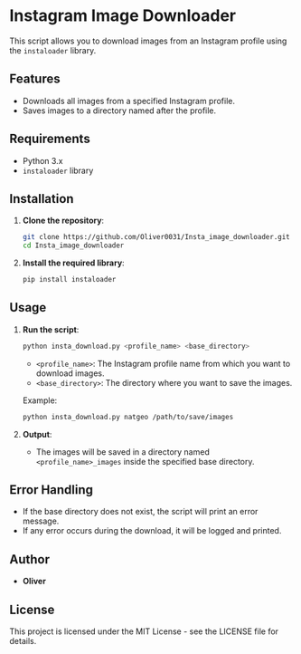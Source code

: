 # Instagram Image Downloader

This script allows you to download images from an Instagram profile using the `instaloader` library. 

## Features

- Downloads all images from a specified Instagram profile.
- Saves images to a directory named after the profile.

## Requirements

- Python 3.x
- `instaloader` library

## Installation

1. **Clone the repository**:
    ```bash
    git clone https://github.com/Oliver0031/Insta_image_downloader.git
    cd Insta_image_downloader
    ```

2. **Install the required library**:
    ```bash
    pip install instaloader
    ```

## Usage

1. **Run the script**:
    ```bash
    python insta_download.py <profile_name> <base_directory>
    ```

    - `<profile_name>`: The Instagram profile name from which you want to download images.
    - `<base_directory>`: The directory where you want to save the images.

    Example:
    ```bash
    python insta_download.py natgeo /path/to/save/images
    ```

2. **Output**:
    - The images will be saved in a directory named `<profile_name>_images` inside the specified base directory.

## Error Handling

- If the base directory does not exist, the script will print an error message.
- If any error occurs during the download, it will be logged and printed.

## Author

- **Oliver**

## License

This project is licensed under the MIT License - see the LICENSE file for details.
